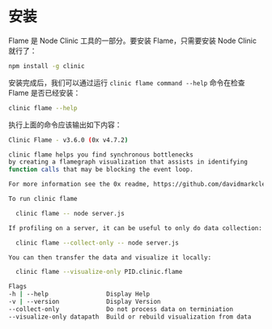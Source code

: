 # 安装

Flame 是 Node Clinic 工具的一部分。要安装 Flame，只需要安装 Node Clinic 就行了：

```bash
npm install -g clinic
```

安装完成后，我们可以通过运行 `clinic flame command --help` 命令在检查 Flame 是否已经安装：

```bash
clinic flame --help
```

执行上面的命令应该输出如下内容：

```bash
Clinic Flame - v3.6.0 (0x v4.7.2)

clinic flame helps you find synchronous bottlenecks
by creating a flamegraph visualization that assists in identifying
function calls that may be blocking the event loop.

For more information see the 0x readme, https://github.com/davidmarkclements/0x

To run clinic flame

  clinic flame -- node server.js

If profiling on a server, it can be useful to only do data collection:

  clinic flame --collect-only -- node server.js

You can then transfer the data and visualize it locally:

  clinic flame --visualize-only PID.clinic.flame

Flags
-h | --help                Display Help
-v | --version             Display Version
--collect-only             Do not process data on terminiation
--visualize-only datapath  Build or rebuild visualization from data
```